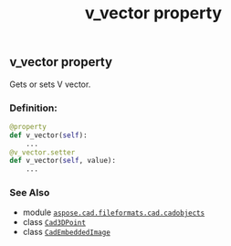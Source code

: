 ﻿---
title: v_vector property
second_title: Aspose.CAD for Python via .NET API References
description: 
type: docs
weight: 630
url: /python-net/aspose.cad.fileformats.cad.cadobjects/cadembeddedimage/v_vector/
is_root: false
---

## v_vector property


Gets or sets V vector.
### Definition:
```python
@property
def v_vector(self):
    ...
@v_vector.setter
def v_vector(self, value):
    ...
```

### See Also
* module [`aspose.cad.fileformats.cad.cadobjects`](../../)
* class [`Cad3DPoint`](/cad/python-net/aspose.cad.fileformats.cad.cadobjects/cad3dpoint)
* class [`CadEmbeddedImage`](/cad/python-net/aspose.cad.fileformats.cad.cadobjects/cadembeddedimage)
